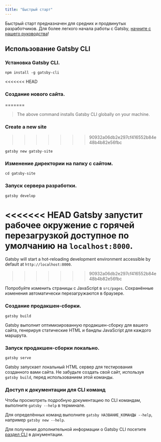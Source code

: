 ```yaml
---
title: "Быстрый старт"
---
```


Быстрый старт предназначен для средних и продвинутых разработчиков. Для более легкого начала работы с Gatsby, [начните с нашего руководства](/tutorial/)!

## Использование Gatsby CLI

<EggheadEmbed
  lessonLink="https://egghead.io/lessons/gatsby-quick-start-with-gatsby-create-develop-and-build-gatsby-sites-from-the-command-line"
  lessonTitle="Быстрый старт с Gatsby: создавайте, разрабатывайте и собирайте Gatsby сайты из командной строки"
/>

### Установка Gatsby CLI.

```shell
npm install -g gatsby-cli
```

<<<<<<< HEAD
### Создание нового сайта.
=======
> The above command installs Gatsby CLI globally on your machine.

### Create a new site
>>>>>>> 90932a06db2e297cf416552b84e48b4b82e56fbc

```shell
gatsby new gatsby-site
```

### Изменение директории на папку с сайтом.

```shell
cd gatsby-site
```

### Запуск сервера разработки.

```shell
gatsby develop
```

<<<<<<< HEAD
Gatsby запустит рабочее окружение с горячей перезагрузкой доступное по умолчанию на `localhost:8000`.
=======
Gatsby will start a hot-reloading development environment accessible by default at `http://localhost:8000`.
>>>>>>> 90932a06db2e297cf416552b84e48b4b82e56fbc

Попробуйте изменить страницы с JavaScript в `src/pages`. Сохранённые изменения автоматически перезагружаются в браузере.

### Создание продакшен-сборки.

```shell
gatsby build
```

Gatsby выполнит оптимизированную продакшен-сборку для вашего сайта, генерируя статические HTML и бандлы JavaScript для каждого маршрута.

### Запуск продакшен-сборки локально.

```shell
gatsby serve
```

Gatsby запускает локальный HTML сервер для тестирования созданного вами сайта. Не забудьте создать свой сайт, используя `gatsby build`, перед использованием этой команды.

### Доступ к документации для CLI команд

Чтобы просмотреть подробную документацию по CLI командам, выполните `gatsby --help` в терминале.

Для определённых команд выполните `gatsby НАЗВАНИЕ_КОМАНДЫ --help`, например `gatsby new --help`.

Для получения дополнительной информации о Gatsby CLI посетите [раздел CLI](/docs/gatsby-cli/) в документации.
